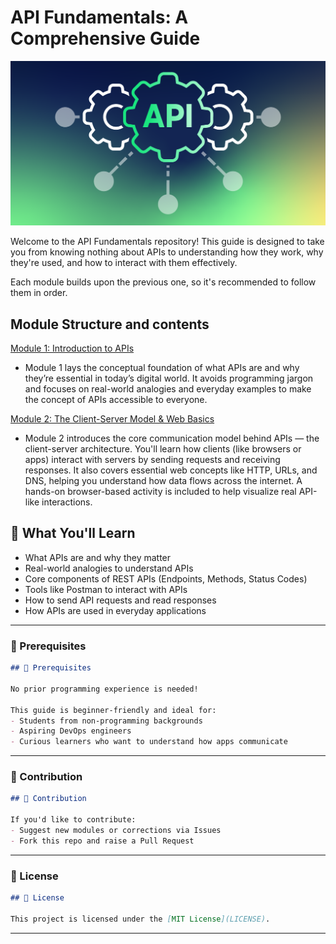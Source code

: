 # API Fundamentals: A Comprehensive Guide


<img src="https://github.com/bhuvan-raj/API-From-Scratch/blob/main/assets/API.png" alt="Banner" />


Welcome to the API Fundamentals repository! This guide is designed to take you from knowing nothing about APIs to understanding how they work, why they're used, and how to interact with them effectively.

Each module builds upon the previous one, so it's recommended to follow them in order.


## Module Structure and contents


 [Module 1: Introduction to APIs](Module%201/README.md)

- Module 1 lays the conceptual foundation of what APIs are and why they’re essential in today’s digital world. It avoids programming jargon and focuses on real-world analogies and everyday examples to make the concept of APIs accessible to everyone.


 [Module 2: The Client-Server Model & Web Basics](Module%202/README.md)
 
- Module 2 introduces the core communication model behind APIs — the client-server architecture. You'll learn how clients (like browsers or apps) interact with servers by sending requests and receiving responses. It also covers essential web concepts like HTTP, URLs, and DNS, helping you understand how data flows across the internet. A hands-on browser-based activity is included to help visualize real API-like interactions.





## 🧠 What You'll Learn

- What APIs are and why they matter
- Real-world analogies to understand APIs
- Core components of REST APIs (Endpoints, Methods, Status Codes)
- Tools like Postman to interact with APIs
- How to send API requests and read responses
- How APIs are used in everyday applications


---

### 📌 Prerequisites

```markdown
## 📌 Prerequisites

No prior programming experience is needed!

This guide is beginner-friendly and ideal for:
- Students from non-programming backgrounds
- Aspiring DevOps engineers
- Curious learners who want to understand how apps communicate
```

---

### 🙌 Contribution

```markdown
## 🙌 Contribution

If you'd like to contribute:
- Suggest new modules or corrections via Issues
- Fork this repo and raise a Pull Request
```

---

### 📄 License

```markdown
## 📄 License

This project is licensed under the [MIT License](LICENSE).
```

---
